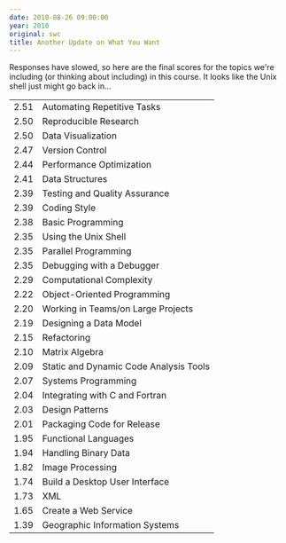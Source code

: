 ```yaml
---
date: 2010-08-26 09:00:00
year: 2010
original: swc
title: Another Update on What You Want
---
```

<p>Responses have slowed, so here are the final scores for the topics we're including (or thinking about including) in this course. It looks like the Unix shell just might go back in…</p>
<table class="centered">
<tbody>
<tr>
<td>2.51</td>
<td>Automating Repetitive Tasks</td>
</tr>
<tr>
<td>2.50</td>
<td>Reproducible Research</td>
</tr>
<tr>
<td>2.50</td>
<td>Data Visualization</td>
</tr>
<tr>
<td>2.47</td>
<td>Version Control</td>
</tr>
<tr>
<td>2.44</td>
<td>Performance Optimization</td>
</tr>
<tr>
<td>2.41</td>
<td>Data Structures</td>
</tr>
<tr>
<td>2.39</td>
<td>Testing and Quality Assurance</td>
</tr>
<tr>
<td>2.39</td>
<td>Coding Style</td>
</tr>
<tr>
<td>2.38</td>
<td>Basic Programming</td>
</tr>
<tr>
<td>2.35</td>
<td>Using the Unix Shell</td>
</tr>
<tr>
<td>2.35</td>
<td>Parallel Programming</td>
</tr>
<tr>
<td>2.35</td>
<td>Debugging with a Debugger</td>
</tr>
<tr>
<td>2.29</td>
<td>Computational Complexity</td>
</tr>
<tr>
<td>2.22</td>
<td>Object-Oriented Programming</td>
</tr>
<tr>
<td>2.20</td>
<td>Working in Teams/on Large Projects</td>
</tr>
<tr>
<td>2.19</td>
<td>Designing a Data Model</td>
</tr>
<tr>
<td>2.15</td>
<td>Refactoring</td>
</tr>
<tr>
<td>2.10</td>
<td>Matrix Algebra</td>
</tr>
<tr>
<td>2.09</td>
<td>Static and Dynamic Code Analysis Tools</td>
</tr>
<tr>
<td>2.07</td>
<td>Systems Programming</td>
</tr>
<tr>
<td>2.04</td>
<td>Integrating with C and Fortran</td>
</tr>
<tr>
<td>2.03</td>
<td>Design Patterns</td>
</tr>
<tr>
<td>2.01</td>
<td>Packaging Code for Release</td>
</tr>
<tr>
<td>1.95</td>
<td>Functional Languages</td>
</tr>
<tr>
<td>1.94</td>
<td>Handling Binary Data</td>
</tr>
<tr>
<td>1.82</td>
<td>Image Processing</td>
</tr>
<tr>
<td>1.74</td>
<td>Build a Desktop User Interface</td>
</tr>
<tr>
<td>1.73</td>
<td>XML</td>
</tr>
<tr>
<td>1.65</td>
<td>Create a Web Service</td>
</tr>
<tr>
<td>1.39</td>
<td>Geographic Information Systems</td>
</tr>
</tbody>
</table>
